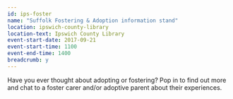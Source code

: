 ```yaml
---
id: ips-foster
name: "Suffolk Fostering & Adoption information stand"
location: ipswich-county-library
location-text: Ipswich County Library
event-start-date: 2017-09-21
event-start-time: 1100
event-end-time: 1400
breadcrumb: y
---
```


Have you ever thought about adopting or fostering? Pop in to find out more and chat to a foster carer and/or adoptive parent about their experiences.
